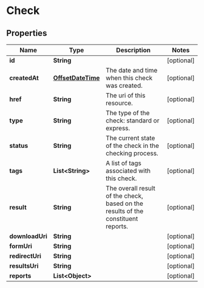 
# Check

## Properties
Name | Type | Description | Notes
------------ | ------------- | ------------- | -------------
**id** | **String** |  |  [optional]
**createdAt** | [**OffsetDateTime**](OffsetDateTime.md) | The date and time when this check was created. |  [optional]
**href** | **String** | The uri of this resource. |  [optional]
**type** | **String** | The type of the check: standard or express. |  [optional]
**status** | **String** | The current state of the check in the checking process. |  [optional]
**tags** | **List&lt;String&gt;** | A list of tags associated with this check. |  [optional]
**result** | **String** | The overall result of the check, based on the results of the constituent reports. |  [optional]
**downloadUri** | **String** |  |  [optional]
**formUri** | **String** |  |  [optional]
**redirectUri** | **String** |  |  [optional]
**resultsUri** | **String** |  |  [optional]
**reports** | **List&lt;Object&gt;** |  |  [optional]



